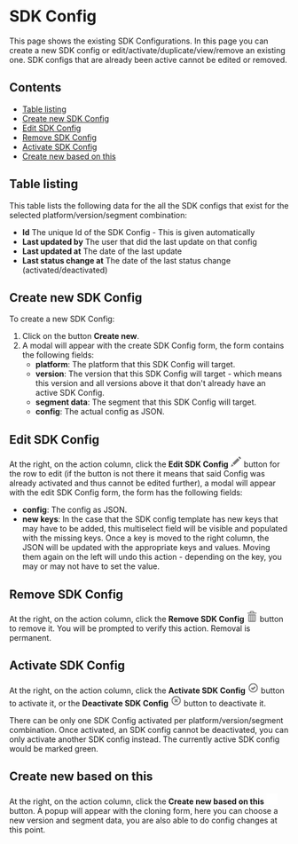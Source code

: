 # SDK Config

This page shows the existing SDK Configurations. In this page you can create a new SDK config or
edit/activate/duplicate/view/remove an existing one. SDK configs that are already been active cannot be edited or
removed.

## Contents

- [Table listing](#table-listing)
- [Create new SDK Config](#create-new-sdk-config)
- [Edit SDK Config](#edit-sdk-config)
- [Remove SDK Config](#remove-sdk-config)
- [Activate SDK Config](#activate-sdk-config)
- [Create new based on this](#create-new-based-on-this)

## Table listing

This table lists the following data for the all the SDK configs that exist for the selected platform/version/segment
combination:

- **Id** The unique Id of the SDK Config - This is given automatically
- **Last updated by** The user that did the last update on that config
- **Last updated at** The date of the last update
- **Last status change at** The date of the last status change (activated/deactivated)

## Create new SDK Config

To create a new SDK Config:

1. Click on the button **Create new**.
2. A modal will appear with the create SDK Config form, the form contains the following fields:
    - **platform**: The platform that this SDK Config will target.
    - **version**: The version that this SDK Config will target - which means this version and all versions above it that
      don't already have an active SDK Config.
    - **segment data**: The segment that this SDK Config will target.
    - **config**: The actual config as JSON.

## Edit SDK Config

At the right, on the action column, click the **Edit SDK
Config** ![pencil](https://github.com/azerion/gamedock-sdk/raw/master/docs/console/_images/pencil.png) button for the
row to edit (if the button is not there it means that said Config was already activated and thus cannot be edited
further), a modal will appear with the edit SDK Config form, the form has the following fields:

- **config**: The config as JSON.
- **new keys**: In the case that the SDK config template has new keys that may have to be added, this multiselect field
  will be visible and populated with the missing keys. Once a key is moved to the right column, the JSON will be updated
  with the appropriate keys and values. Moving them again on the left will undo this action - depending on the key, you
  may or may not have to set the value.

## Remove SDK Config

At the right, on the action column, click the **Remove SDK
Config** ![trash](https://github.com/azerion/gamedock-sdk/blob/master/docs/console/_images/trash.png) button to remove
it. You will be prompted to verify this action. Removal is permanent.

## Activate SDK Config

At the right, on the action column, click the **Activate SDK
Config** ![trash](https://github.com/azerion/gamedock-sdk/blob/master/docs/console/_images/ok-circle.png) button to
activate it, or the **Deactivate SDK
Config** ![trash](https://github.com/azerion/gamedock-sdk/blob/master/docs/console/_images/remove-circle.png)
button to deactivate it.

There can be only one SDK Config activated per platform/version/segment combination. Once activated, an SDK config
cannot be deactivated, you can only activate another SDK config instead. The currently active SDK config would be marked
green.

## Create new based on this

At the right, on the action column, click the **Create new based on
this** ![trash](https://github.com/azerion/gamedock-sdk/blob/master/docs/console/_images/duplicate.png) button. A popup
will appear with the cloning form, here you can choose a new version and segment data, you are also able to do config
changes at this point. 
